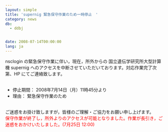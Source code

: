 ```yaml
---
layout: simple
title: 'supernig 緊急保守作業のため一時停止　'
category: news
db:
  - ddbj


date: 2008-07-14T00:00:00
lang: ja
---
```


nsclogin の緊急保守作業に伴い，現在，所外からの 国立遺伝学研究所大型計算機 supernig へのアクセスを中断させていただいております。対応作業完了次第、HP にてご連絡致します。<br>

<ul><br>
    <li>停止期間： 2008年7月14日（月）11時45分より<br></li>
    <li>理由： 緊急保守作業のため<br></li>
</ul><br>ご迷惑をお掛け致しますが，皆様のご理解・ご協力をお願い申し上げます。<br>
<font color="#ff0000">保守作業が終了し，所外よりのアクセスが可能となりました。作業が長引き，ご迷惑をおかけいたしました。(7月25日 12:00)</font>
